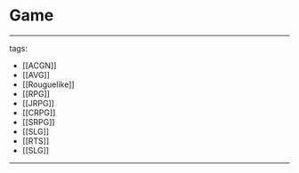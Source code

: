 # Game

---
tags:
  - [[ACGN]]
  - [[AVG]]
  - [[Rouguelike]]
  - [[RPG]]
  - [[JRPG]]
  - [[CRPG]]
  - [[SRPG]]
  - [[SLG]]
  - [[RTS]]
  - [[SLG]]
---